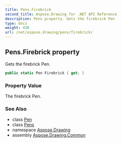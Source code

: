 ```yaml
---
title: Pens.Firebrick
second_title: Aspose.Drawing for .NET API Reference
description: Pens property. Gets the firebrick Pen
type: docs
weight: 430
url: /net/aspose.drawing/pens/firebrick/
---
```

## Pens.Firebrick property

Gets the firebrick Pen.

```csharp
public static Pen Firebrick { get; }
```

### Property Value

The firebrick Pen.

### See Also

* class [Pen](../../pen/)
* class [Pens](../)
* namespace [Aspose.Drawing](../../pens/)
* assembly [Aspose.Drawing.Common](../../../)


